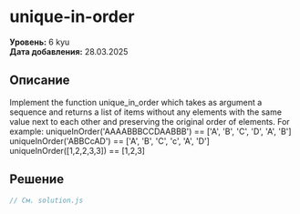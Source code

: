 # unique-in-order

**Уровень:** 6 kyu  
**Дата добавления:** 28.03.2025

## Описание
Implement the function unique_in_order which takes as argument a sequence and returns a list of items without any elements with the same value next to each other and preserving the original order of elements.
For example:
uniqueInOrder('AAAABBBCCDAABBB') == ['A', 'B', 'C', 'D', 'A', 'B']
uniqueInOrder('ABBCcAD')         == ['A', 'B', 'C', 'c', 'A', 'D']
uniqueInOrder([1,2,2,3,3])       == [1,2,3]

## Решение
```javascript
// См. solution.js
```
